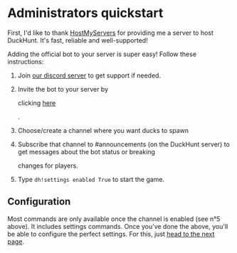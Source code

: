 # Administrators quickstart

First, I'd like to thank [HostMyServers](https://www.hostmyservers.fr/) for providing me a server to host DuckHunt. It's fast, reliable and well-supported!

Adding the official bot to your server is super easy! Follow these instructions:

1. Join [our discord server](https://discord.gg/2BksEkV) to get support if needed.
2. Invite the bot to your server by

   clicking [here](https://discordapp.com/api/oauth2/authorize?client_id=187636051135823872&permissions=70646849&scope=bot)

   .

3. Choose/create a channel where you want ducks to spawn
4. Subscribe that channel to \#announcements \(on the DuckHunt server\) to get messages about the bot status or breaking

   changes for players.

5. Type `dh!settings enabled True` to start the game.

## Configuration

Most commands are only available once the channel is enabled \(see n°5 above\). It includes settings commands. Once you've done the above, you'll be able to configure the perfect settings. For this, just [head to the next page](edit-settings-settings-list.md).

